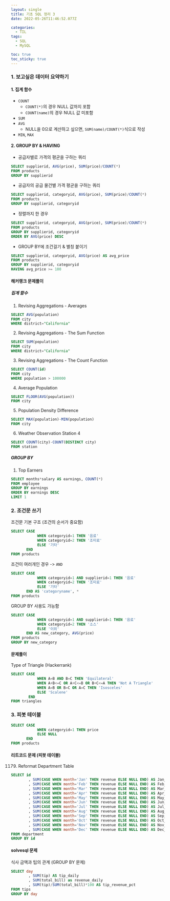 ```yaml
---
layout: single
title: 기초 SQL 정리 3
date: 2022-05-26T11:46:52.077Z

categories:
  - TIL
tags:
  - SQL
  - MySQL

toc: true
toc_sticky: true
---
```

###  1. 보고싶은 데이터 요약하기
#### 1. 집계 함수
- `COUNT`
  - `COUNT(*)`의 경우 NULL 값까지 포함
  - `COUNT(name)`의 경우 NULL 값 미포함
- `SUM`
- `AVG`
  - NULL을 0으로 계산하고 싶으면, `SUM(name)/COUNT(*)`식으로 작성
- `MIN`, `MAX`
#### 2. GROUP BY & HAVING
- 공급자별로 가격의 평균을 구하는 쿼리
```sql
SELECT supplierid, AVG(price), SUM(price)/COUNT(*)
FROM products
GROUP BY supplierid
```
- 공급자의 공급 물건별 가격 평균을 구하는 쿼리
```sql
SELECT supplierid, categoryid, AVG(price), SUM(price)/COUNT(*)
FROM products
GROUP BY supplierid, categoryid
```
- 정렬까지 한 경우
```sql
SELECT supplierid, categoryid, AVG(price), SUM(price)/COUNT(*)
FROM products
GROUP BY supplierid, categoryid
ORDER BY AVG(price) DESC
```
- GROUP BY에 조건걸기 & 별칭 붙이기
```sql
SELECT supplierid, categoryid, AVG(price) AS avg_price
FROM products
GROUP BY supplierid, categoryid
HAVING avg_price >= 100
```

#### 해커랭크 문제풀이
##### 집계 함수
1. Revising Aggregations - Averages
```sql
SELECT AVG(population)
FROM city
WHERE district="California"
```
2. Revising Aggregations - The Sum Function
```sql
SELECT SUM(population)
FROM city
WHERE district="California"
```
3. Revising Aggregations - The Count Function
```sql
SELECT COUNT(id)
FROM city
WHERE population > 100000
```
4. Average Population
```sql
SELECT FLOOR(AVG(population))
FROM city
```
5. Population Density Difference
```sql
SELECT MAX(population)-MIN(population)
FROM city
```
6. Weather Observation Station 4
```sql
SELECT COUNT(city)-COUNT(DISTINCT city)
FROM station
```

##### GROUP BY
1. Top Earners
```sql
SELECT months*salary AS earnings, COUNT(*)
FROM employee
GROUP BY earnings
ORDER BY earnings DESC
LIMIT 1
```


### 2. 조건문 쓰기
조건문 기본 구조 (조건의 순서가 중요함)
```sql
SELECT CASE
			WHEN categoryid=1 THEN '음료'
            WHEN categoryid=2 THEN '조미료'
            ELSE '기타'
       END
FROM products
```
조건이 여러개인 경우 -> `AND`
```sql
SELECT CASE
			WHEN categoryid=1 AND supplierid=1 THEN '음료'
            WHEN categoryid=2 THEN '조미료'
            ELSE '기타'
       END AS 'categoryname', *
FROM products
```
GROUP BY 사용도 가능함  
```sql
SELECT CASE
			WHEN categoryid=1 AND supplierid=1 THEN '음료'
            WHEN categoryid=2 THEN '소스'
            ELSE '이외'
       END AS new_category, AVG(price)
FROM products
GROUP BY new_category
```
#### 문제풀이
Type of Triangle (Hackerrank)
```sql
SELECT CASE
            WHEN A=B AND B=C THEN 'Equilateral'
            WHEN A+B<=C OR A+C<=B OR B+C<=A THEN 'Not A Triangle'
            WHEN A=B OR B=C OR A=C THEN 'Isosceles'
            ELSE 'Scalene'
        END
FROM triangles
```

### 3. 피봇 테이블
```sql
SELECT CASE
			WHEN categoryid=1 THEN price
            ELSE NULL
       END
FROM products
```

#### 리트코드 문제 (피봇 테이블)
1179. Reformat Department Table
```sql
SELECT id
        , SUM(CASE WHEN month='Jan' THEN revenue ELSE NULL END) AS Jan_Revenue
        , SUM(CASE WHEN month='Feb' THEN revenue ELSE NULL END) AS Feb_Revenue
        , SUM(CASE WHEN month='Mar' THEN revenue ELSE NULL END) AS Mar_Revenue
        , SUM(CASE WHEN month='Apr' THEN revenue ELSE NULL END) AS Apr_Revenue
        , SUM(CASE WHEN month='May' THEN revenue ELSE NULL END) AS May_Revenue
        , SUM(CASE WHEN month='Jun' THEN revenue ELSE NULL END) AS Jun_Revenue
        , SUM(CASE WHEN month='Jul' THEN revenue ELSE NULL END) AS Jul_Revenue
        , SUM(CASE WHEN month='Aug' THEN revenue ELSE NULL END) AS Aug_Revenue
        , SUM(CASE WHEN month='Sep' THEN revenue ELSE NULL END) AS Sep_Revenue
        , SUM(CASE WHEN month='Oct' THEN revenue ELSE NULL END) AS Oct_Revenue
        , SUM(CASE WHEN month='Nov' THEN revenue ELSE NULL END) AS Nov_Revenue
        , SUM(CASE WHEN month='Dec' THEN revenue ELSE NULL END) AS Dec_Revenue
FROM department
GROUP BY id
```

#### solvesql 문제
식사 금액과 팁의 관계 (GROUP BY 문제)
```sql
SELECT day
        , SUM(tip) AS tip_daily
        , SUM(total_bill) as revenue_daily
        , SUM(tip)/SUM(total_bill)*100 AS tip_revenue_pct
FROM tips
GROUP BY day
```